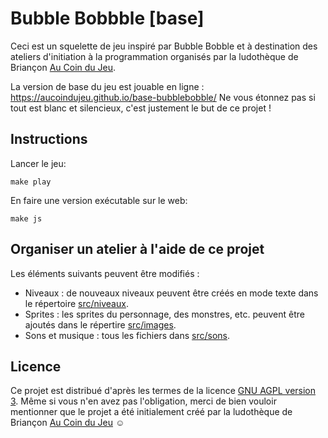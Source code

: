 # Bubble Bobbble [base]

Ceci est un squelette de jeu inspiré par Bubble Bobble et à destination des ateliers d'initiation à la programmation organisés par la ludothèque de Briançon [Au Coin du Jeu](https://www.aucoindujeu05.fr/).

La version de base du jeu est jouable en ligne : https://aucoindujeu.github.io/base-bubblebobble/ Ne vous étonnez pas si tout est blanc et silencieux, c'est justement le but de ce projet !

## Instructions

Lancer le jeu:

    make play

En faire une version exécutable sur le web:

    make js

## Organiser un atelier à l'aide de ce projet

Les éléments suivants peuvent être modifiés :

- Niveaux : de nouveaux niveaux peuvent être créés en mode texte dans le répertoire [src/niveaux](./src/niveaux/).
- Sprites : les sprites du personnage, des monstres, etc. peuvent être ajoutés dans le répertire [src/images](./src/images/).
- Sons et musique : tous les fichiers dans [src/sons](./src/sons/).

## Licence

Ce projet est distribué d'après les termes de la licence [GNU AGPL version 3](./LICENSE.txt). Même si vous n'en avez pas l'obligation, merci de bien vouloir mentionner que le projet a été initialement créé par la ludothèque de Briançon [Au Coin du Jeu](https://www.aucoindujeu05.fr/) ☺️
